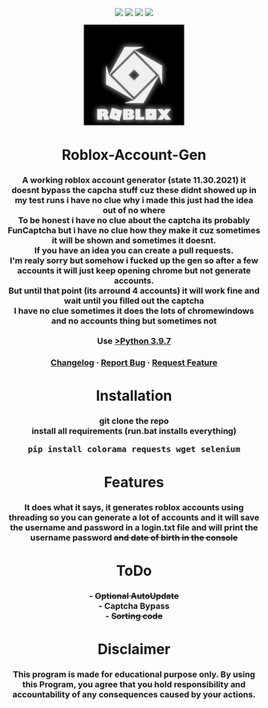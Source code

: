 <!-- ### Roblox-Account-Gen -->
<!-- ![Views](https://komarev.com/ghpvc/?username=RobloxAccountGen&label=Views&style=flat-square) -->

<p class="infos" align="center">
  <img src="https://img.shields.io/github/contributors/TerrificTable/Roblox-Account-Gen.svg?style=for-the-badge"/>
  <img src="https://img.shields.io/github/forks/TerrificTable/Roblox-Account-Gen.svg?style=for-the-badge"/>
  <img src="https://img.shields.io/github/stars/TerrificTable/Roblox-Account-Gen.svg?style=for-the-badge"/>
  <img src="https://img.shields.io/github/issues/TerrificTable/Roblox-Account-Gen.svg?style=for-the-badge"/>
  <!-- <img src="https://img.shields.io/github/license/TerrificTable/Roblox-Account-Gen.svg?style=for-the-badge"/> -->
</p>

<div align="center">
    <p align="center">
        <img src="./assets/icon.png" style="width:200px;" alt="Logo"/>
    </p>
    <div class="text" align="center">
        <h1>Roblox-Account-Gen</h>
        <h3>A working roblox account generator (state 11.30.2021) it doesnt bypass the capcha stuff cuz these didnt showed up in<br>
            my test runs
            i have no clue why i made this just had the idea out of no where<br>
            To be honest i have no clue about the captcha its probably FunCaptcha but i have no clue how they make it cuz sometimes it will be shown and sometimes it doesnt.<br>
            If you have an idea you can create a pull requests.<br>
            I'm realy sorry but somehow i fucked up the gen so after a few accounts it will just keep opening chrome but not generate accounts.<br>
            But until that point (its arround 4 accounts) it will work fine and wait until you filled out the captcha<br>
            I have no clue sometimes it does the lots of chromewindows and no accounts thing but sometimes not<br><br>
            Use <a href="https://www.python.org/downloads/release/python-397/">>Python 3.9.7</a>
    </div>
    <div class="links" align="center">
        <h3>
            <a href="https://github.com/TerrificTable/Roblox-Account-Gen/blob/main/Changelog.txt">Changelog</a>
            ·
            <a href="https://github.com/TerrificTable/Roblox-Account-Gen/issues">Report Bug</a>
            ·
            <a href="https://github.com/TerrificTable/Roblox-Account-Gen/issues">Request Feature</a>
    </div>
  </h3>
</div>

<div align="center">
    <div class="Text" align="center">
        <h1>Installation</h>
        <h3>git clone the repo<br>
        install all requirements (run.bat installs everything)<br>
        <pre>pip install colorama requests wget selenium</pre>
    </div>
</div>

<div align="center">
    <div class="Text" align="center">
        <h1>Features</h>
        <h3>It does what it says, it generates roblox accounts using threading so you can generate a lot of accounts and it will save the username and password in a login.txt file and will print the username password <s>and date of birth in the console</s></h3>
    </div>
</div>

<div align="center">
    <div class="Text" align="center">
        <h1>ToDo</h>
        <h3>- <s>Optional AutoUpdate</s><br>
            - Captcha Bypass<br>
            - <s>Sorting code</s></h3>
    </div>
</div>

<div align="center">
    <div class="Text" align="center">
        <h1>Disclaimer</h>
        <h3>This program is made for educational purpose only.
        By using this Program, you agree that you hold responsibility and accountability of any consequences caused by your actions.</h3>
    </div>
</div>
